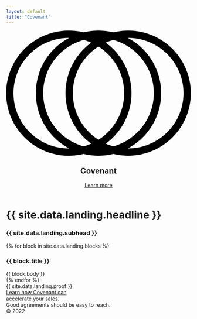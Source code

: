 ```yaml
---
layout: default
title: "Covenant"
---
```


<div class="max-w-3xl mx-auto">
  <header class="flex items-center pb-4 sm:pb-8 border-solid border-b border-blue-400">
    <svg class="w-8 sm:w-12 fill-white" version="1.1" xmlns="http://www.w3.org/2000/svg" xmlns:xlink="http://www.w3.org/1999/xlink" viewBox="0 0 252 171.1" xml:space="preserve">
      <path d="M85.5,10c41.7,0,75.5,33.9,75.5,75.5s-33.9,75.5-75.5,75.5S10,127.2,10,85.5S43.9,10,85.5,10 M85.5,0
               C38.3,0,0,38.3,0,85.5s38.3,85.5,85.5,85.5s85.5-38.3,85.5-85.5S132.8,0,85.5,0L85.5,0z"/>
      <path d="M166.5,10c41.7,0,75.5,33.9,75.5,75.5s-33.9,75.5-75.5,75.5s-75.5-33.9-75.5-75.5S124.8,10,166.5,10 M166.5,0
               c-47.2,0-85.5,38.3-85.5,85.5s38.3,85.5,85.5,85.5S252,132.8,252,85.5S213.7,0,166.5,0L166.5,0z"/>
      <path d="M126,10c41.7,0,75.5,33.9,75.5,75.5s-33.9,75.5-75.5,75.5s-75.5-33.9-75.5-75.5S84.4,10,126,10 M126,0
               C78.8,0,40.5,38.3,40.5,85.5s38.3,85.5,85.5,85.5s85.5-38.3,85.5-85.5S173.2,0,126,0L126,0z"/>
    </svg>
    <h2 class="font-dm-serif text-3xl sm:text-4xl ml-3">
      Covenant
    </h2>
    <a class="bg-blue-800 p-2 text-sm sm:text-base ml-auto hover:bg-blue-900 hidden sm:inline" href="mailto:contact@covenant.co">
      Learn more
    </a>
  </header>
  <h1 class="pt-8 sm:pt-16 font-oswald text-5xl sm:text-8xl lg:text-9xl tracking-tight text-green-200 uppercase relative">
    {{  site.data.landing.headline }}
  </h1>
  <h3 class="text-xl leading-tight sm:text-2xl mt-4 sm:mt-8">
    {{ site.data.landing.subhead  }}
  </h3>
  <div class="sm:grid lg:grid-cols-2 gap-x-16 gap-y-4 mt-6">
    {% for block in site.data.landing.blocks %}
      <div>
        <h3 class="font-semibold text-xl">{{ block.title }}</h3>
        <div class="text-blue-200 leading-tight sm:mt-1">{{ block.body }}</div>
      </div>
    {% endfor %}
  </div>
  <div class="font-oswald text-3xl sm:text-5xl text-blue-100 pt-8 sm:pt-16 mt-8 sm:mt-16 border-solid border-t border-blue-400">
    {{ site.data.landing.proof  }}
  </div>
  <a class="block text-1xl sm:text-2xl mt-8 sm:mt-16 bg-blue-800 py-8 sm:py-16 text-center hover:bg-blue-900 leading-tight" href="mailto:contact@covenant.co">
    Learn how Covenant can<br class="sm:hidden"> accelerate your sales.
  </a>
  <footer class="text-blue-400 text-sm mt-16">
    Good agreements should be easy to reach. <div class="inline-block">© 2022</div>
  </footer>
</div>
